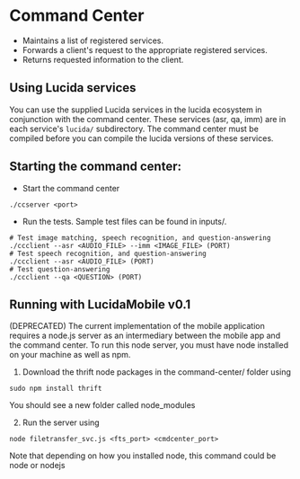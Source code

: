 # Command Center
- Maintains a list of registered services.
- Forwards a client's request to the appropriate registered services.
- Returns requested information to the client.

## Using Lucida services
You can use the supplied Lucida services in the lucida ecosystem in conjunction
with the command center. These services (asr, qa, imm) are in each service's
`lucida/` subdirectory. The command center must be compiled before you can compile
the lucida versions of these services.

## Starting the command center:
- Start the command center
```
./ccserver <port>
```
- Run the tests. Sample test files can be found in inputs/.
```
# Test image matching, speech recognition, and question-answering
./ccclient --asr <AUDIO_FILE> --imm <IMAGE_FILE> (PORT)
# Test speech recognition, and question-answering
./ccclient --asr <AUDIO_FILE> (PORT)
# Test question-answering
./ccclient --qa <QUESTION> (PORT)
```

## Running with LucidaMobile v0.1
(DEPRECATED) The current implementation of the mobile application requires a
node.js server as an intermediary between the mobile app and the command center.
To run this node server, you must have node installed on your machine as well as
npm.
1) Download the thrift node packages in the command-center/ folder using
```
sudo npm install thrift
```
You should see a new folder called node_modules

2) Run the server using
```
node filetransfer_svc.js <fts_port> <cmdcenter_port>
```
Note that depending on how you installed node, this command could be node or
nodejs
